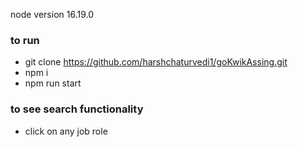 node version  16.19.0

### to run 
- git clone https://github.com/harshchaturvedi1/goKwikAssing.git
- npm i 
- npm run start

### to see search functionality
- click on any job role
